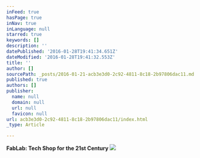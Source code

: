 ```yaml
---
inFeed: true
hasPage: true
inNav: true
inLanguage: null
starred: true
keywords: []
description: ''
datePublished: '2016-01-28T19:41:34.651Z'
dateModified: '2016-01-28T19:41:32.553Z'
title: ''
author: []
sourcePath: _posts/2016-01-21-acb3e3d0-2c92-4811-8c18-2b97806dac11.md
published: true
authors: []
publisher:
  name: null
  domain: null
  url: null
  favicon: null
url: acb3e3d0-2c92-4811-8c18-2b97806dac11/index.html
_type: Article

---
```

**FabLab: Tech Shop for the 21st Century**
![](https://s3-us-west-2.amazonaws.com/the-grid-img/p/36f4cf85b903269ea687c38bcfd2ca76ba50cfd0.png)